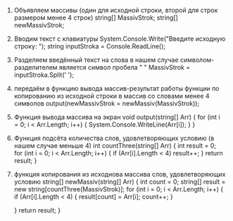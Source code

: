 1. Объявляем массивы (один для исходной строки, второй для строк размером менее 4 строк)
string[] MassivStrok;
string[] newMassivStrok;
2. Вводим текст с клавиатуры
System.Console.Write("Введите исходную строку: ");
string inputStroka = Console.ReadLine();
3. Разделяем введённый текст на слова в нашем случае символом-разделителем является символ пробела " "
MassivStrok = inputStroka.Split(' ');

4. передаём в функцию вывода массив-результат работы функции по копированию из исходной строки в массив со словами менее 4 символов 
output(newMassivStrok = newMassiv(MassivStrok));

5. Функция вывода массива на экран
void output(string[] Arr)
{
    for (int i = 0; i < Arr.Length; i++)
    {
        System.Console.WriteLine(Arr[i]);
    }
}

6. Функция подсёта количества слов, удовлетворяющих условию (в нашем случае меньше 4)
int countThree(string[] Arr)
{
    int result = 0;
    for (int i = 0; i < Arr.Length; i++)
    {
        if (Arr[i].Length < 4) result++;
    }
    return result;
}


7. функция копирования из исходнова массива слов, удовлетворяющих условию
string[] newMassiv(string[] Arr)
{
    int count = 0;
    string[] result = new string[countThree(MassivStrok)];
    for (int i = 0; i < Arr.Length; i++)
    {
        if (Arr[i].Length < 4)
        {
            result[count] = Arr[i];
            count++;
        }

    }
    return result;
}

